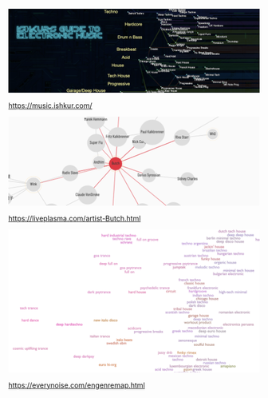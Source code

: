 


![](media/cleanshot_2024-06-10-at-13-21-14@2x.png)

https://music.ishkur.com/




![](media/cleanshot_2024-06-10-at-13-25-35@2x.png)

https://liveplasma.com/artist-Butch.html





![](media/cleanshot_2024-06-10-at-13-41-54@2x.png)

https://everynoise.com/engenremap.html